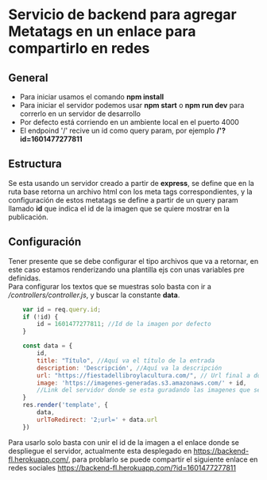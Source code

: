 # Servicio de backend para agregar Metatags en un enlace para compartirlo en redes

## General

- Para iniciar usamos el comando **npm install**
- Para iniciar el servidor podemos usar **npm start** o **npm run dev** para correrlo en un servidor de desarrollo
- Por defecto está corriendo en un ambiente local en el puerto 4000
- El endpoind '/' recive un id como query param, por ejemplo **/'?id=1601477277811**

## Estructura

Se esta usando un servidor creado a partir de **express**, 
se define que en la ruta base retorna un archivo html con los meta tags correspondientes, 
y la configuración de estos metatags se define a partir de un query param llamado **id** que indica el id de la imagen que se quiere mostrar en la publicación.

## Configuración

Tener presente que se debe configurar el tipo archivos que va a retornar, en este caso estamos renderizando una plantilla ejs con unas variables pre definidas.
<br>
Para configurar los textos que se muestras solo basta con ir a */controllers/controller.js*, y buscar la constante **data**.

```javascript 
    var id = req.query.id;
    if (!id) {
        id = 1601477277811; //Id de la imagen por defecto
    }

    const data = {
        id,
        title: "Título", //Aquí va el título de la entrada
        description: 'Descripción', //Aquí va la descripción
        url: "https://fiestadellibroylacultura.com/", // Url final a donde redirige despues de abrir
        image: 'https://imagenes-generadas.s3.amazonaws.com/' + id, 
        //Link del servidor donde se esta guradando las imagenes que se van a compartir
    }
    res.render('template', {
        data,
        urlToRedirect: '2;url=' + data.url
    })

```
Para usarlo solo basta con unir el id de la imagen a el enlace donde se despliegue el servidor,
actualmente esta desplegado en https://backend-fl.herokuapp.com/, para problarlo se puede compartir el siguiente enlace en redes sociales https://backend-fl.herokuapp.com/?id=1601477277811
